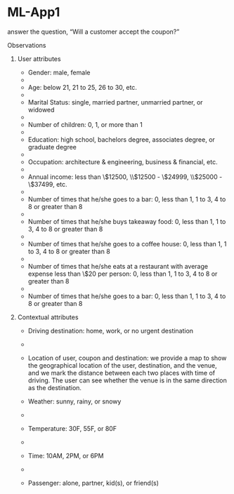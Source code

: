 # ML-App1
answer the question, “Will a customer accept the coupon?”

Observations
1. User attributes
    -  Gender: male, female
    -  
    -  Age: below 21, 21 to 25, 26 to 30, etc.
    -  
    -  Marital Status: single, married partner, unmarried partner, or widowed
    -  
    -  Number of children: 0, 1, or more than 1
    -  
    -  Education: high school, bachelors degree, associates degree, or graduate degree
    -  
    -  Occupation: architecture & engineering, business & financial, etc.
    -  
    -  Annual income: less than \\$12500, \\$12500 - \\$24999, \\$25000 - \\$37499, etc.
    -  
    -  Number of times that he/she goes to a bar: 0, less than 1, 1 to 3, 4 to 8 or greater than 8
    -  
    -  Number of times that he/she buys takeaway food: 0, less than 1, 1 to 3, 4 to 8 or greater than 8
    -  
    -  Number of times that he/she goes to a coffee house: 0, less than 1, 1 to 3, 4 to 8 or greater than 8
    -  
    -  Number of times that he/she eats at a restaurant with average expense less than \\$20 per person: 0, less than 1, 1 to 3, 4 to 8 or greater than 8
    -  
    -  Number of times that he/she goes to a bar: 0, less than 1, 1 to 3, 4 to 8 or greater than 8
    

2. Contextual attributes
    - Driving destination: home, work, or no urgent destination
    - 
    - Location of user, coupon and destination: we provide a map to show the geographical
    location of the user, destination, and the venue, and we mark the distance between each
    two places with time of driving. The user can see whether the venue is in the same
    direction as the destination.
    
    - Weather: sunny, rainy, or snowy
    - 
    - Temperature: 30F, 55F, or 80F
    - 
    - Time: 10AM, 2PM, or 6PM
    - 
    - Passenger: alone, partner, kid(s), or friend(s)
